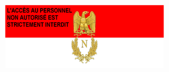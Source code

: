 <img src="https://raw.githubusercontent.com/SCP-Listenbourg/SCP-Listenbourg/main/scp_listenbourg_bandeau.png" height="200">
